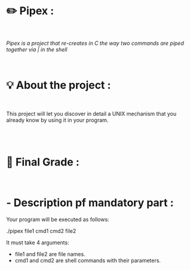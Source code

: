 <h1><strong>✏️ Pipex : </strong></h1><br>
<p><i>Pipex is a project that re-creates in C the way two commands are piped together via | in the shell </i><p><br>
<h1>💡 About the project : </h1><br>
<p>This project will let you discover in detail a UNIX mechanism that you already know
by using it in your program.</p> <br><br>

<h1>💯 Final Grade : </h1> <br>


<h1> - Description pf mandatory part :</h1>
<p>Your program will be executed as follows:</p>
<p>./pipex file1 cmd1 cmd2 file2</p>
<p>It must take 4 arguments:</p>
<ul>
  <li>file1 and file2 are file names.</li>
  <li>cmd1 and cmd2 are shell commands with their parameters.</li>
</ul>
